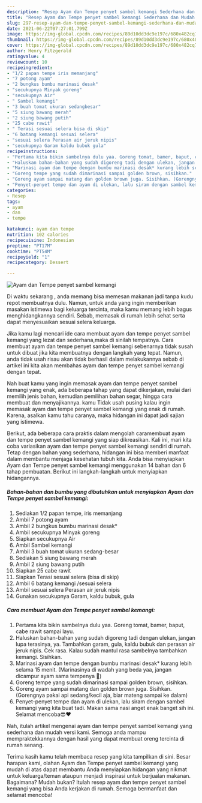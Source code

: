 ```yaml
---
description: "Resep Ayam dan Tempe penyet sambel kemangi Sederhana dan Mudah Dibuat"
title: "Resep Ayam dan Tempe penyet sambel kemangi Sederhana dan Mudah Dibuat"
slug: 297-resep-ayam-dan-tempe-penyet-sambel-kemangi-sederhana-dan-mudah-dibuat
date: 2021-06-22T07:27:01.799Z
image: https://img-global.cpcdn.com/recipes/89d10dd3dc9e197c/680x482cq70/ayam-dan-tempe-penyet-sambel-kemangi-foto-resep-utama.jpg
thumbnail: https://img-global.cpcdn.com/recipes/89d10dd3dc9e197c/680x482cq70/ayam-dan-tempe-penyet-sambel-kemangi-foto-resep-utama.jpg
cover: https://img-global.cpcdn.com/recipes/89d10dd3dc9e197c/680x482cq70/ayam-dan-tempe-penyet-sambel-kemangi-foto-resep-utama.jpg
author: Henry Fitzgerald
ratingvalue: 4
reviewcount: 10
recipeingredient:
- "1/2 papan tempe iris memanjang"
- "7 potong ayam"
- "2 bungkus bumbu marinasi desak"
- "secukupnya Minyak goreng"
- "secukupnya Air"
- " Sambel kemangi"
- "3 buah tomat ukuran sedangbesar"
- "5 siung bawang merah"
- "2 siung bawang putih"
- "25 cabe rawit"
- " Terasi sesuai selera bisa di skip"
- "6 batang kemangi sesuai selera"
- "sesuai selera Perasan air jeruk nipis"
- "secukupnya Garam kaldu bubuk gula"
recipeinstructions:
- "Pertama kita bikin sambelnya dulu yaa. Goreng tomat, bamer, baput, cabe rawit sampai layu."
- "Haluskan bahan-bahan yang sudah digoreng tadi dengan ulekan, jangan lupa terasinya, ya. Tambahkan garam, gula, kaldu bubuk dan perasan air jeruk nipis. Cek rasa. Kalau sudah mantul rasa sambelnya tambahkan kemangi. Sisihkan."
- "Marinasi ayam dan tempe dengan bumbu marinasi desak* kurang lebih selama 15 menit. (Marinasinya di wadah yang beda yaa, jangan dicampur ayam sama tempenya 🙈)"
- "Goreng tempe yang sudah dimarinasi sampai golden brown, sisihkan."
- "Goreng ayam sampai matang dan golden brown juga. Sisihkan. (Gorengnya pakai api sedang/kecil aja, biar mateng sampai ke dalam)"
- "Penyet-penyet tempe dan ayam di ulekan, lalu siram dengan sambel kemangi yang kita buat tadi. Makan sama nasi anget enak banget sih ini. Selamat mencoba😎❤️"
categories:
- Resep
tags:
- ayam
- dan
- tempe

katakunci: ayam dan tempe 
nutrition: 102 calories
recipecuisine: Indonesian
preptime: "PT17M"
cooktime: "PT54M"
recipeyield: "1"
recipecategory: Dessert

---
```



![Ayam dan Tempe penyet sambel kemangi](https://img-global.cpcdn.com/recipes/89d10dd3dc9e197c/680x482cq70/ayam-dan-tempe-penyet-sambel-kemangi-foto-resep-utama.jpg)

Di waktu  sekarang , anda memang bisa memesan makanan jadi tanpa kudu repot membuatnya dulu. Namun, untuk anda yang ingin memberikan masakan istimewa bagi keluarga tercinta, maka kamu memang lebih bagus menghidangkannya sendiri. Sebab, memasak di rumah lebih sehat serta dapat menyesuaikan sesuai selera keluarga.

Jika kamu lagi mencari ide cara membuat ayam dan tempe penyet sambel kemangi yang lezat dan sederhana,maka di sinilah tempatnya. Cara membuat ayam dan tempe penyet sambel kemangi  sebenarnya tidak susah untuk dibuat jika kita membuatnya dengan langkah yang tepat. Namun, anda tidak usah risau akan tidak berhasil dalam melakukannya 
sebab di artikel ini kita akan membahas ayam dan tempe penyet sambel kemangi dengan tepat.  



Nah buat kamu yang ingin memasak ayam dan tempe penyet sambel kemangi yang enak, ada beberapa tahap yang dapat dikerjakan, mulai dari memilih jenis bahan, kemudian pemilihan bahan segar, hingga cara membuat dan menyajikannya. kamu Tidak usah pusing kalau ingin memasak ayam dan tempe penyet sambel kemangi yang enak di rumah. Karena, asalkan kamu  tahu caranya, maka hidangan ini dapat jadi sajian yang istimewa.

Berikut, ada beberapa cara praktis  dalam mengolah caramembuat ayam dan tempe penyet sambel kemangi yang siap dikreasikan. Kali ini, mari kita coba variasikan ayam dan tempe penyet sambel kemangi sendiri di rumah. Tetap dengan bahan yang sederhana, hidangan ini bisa memberi manfaat dalam membantu menjaga kesehatan tubuh kita. Anda bisa menyiapkan Ayam dan Tempe penyet sambel kemangi menggunakan 14 bahan dan 6 tahap pembuatan. Berikut ini langkah-langkah untuk menyiapkan hidangannya.

<!--inarticleads1-->

##### Bahan-bahan dan bumbu yang dibutuhkan untuk menyiapkan Ayam dan Tempe penyet sambel kemangi:

1. Sediakan 1/2 papan tempe, iris memanjang
1. Ambil 7 potong ayam
1. Ambil 2 bungkus bumbu marinasi desak*
1. Ambil secukupnya Minyak goreng
1. Siapkan secukupnya Air
1. Ambil  Sambel kemangi
1. Ambil 3 buah tomat ukuran sedang-besar
1. Sediakan 5 siung bawang merah
1. Ambil 2 siung bawang putih
1. Siapkan 25 cabe rawit
1. Siapkan  Terasi sesuai selera (bisa di skip)
1. Ambil 6 batang kemangi /sesuai selera
1. Ambil sesuai selera Perasan air jeruk nipis
1. Gunakan secukupnya Garam, kaldu bubuk, gula




<!--inarticleads2-->

##### Cara membuat Ayam dan Tempe penyet sambel kemangi:

1. Pertama kita bikin sambelnya dulu yaa. Goreng tomat, bamer, baput, cabe rawit sampai layu.
1. Haluskan bahan-bahan yang sudah digoreng tadi dengan ulekan, jangan lupa terasinya, ya. Tambahkan garam, gula, kaldu bubuk dan perasan air jeruk nipis. Cek rasa. Kalau sudah mantul rasa sambelnya tambahkan kemangi. Sisihkan.
1. Marinasi ayam dan tempe dengan bumbu marinasi desak* kurang lebih selama 15 menit. (Marinasinya di wadah yang beda yaa, jangan dicampur ayam sama tempenya 🙈)
1. Goreng tempe yang sudah dimarinasi sampai golden brown, sisihkan.
1. Goreng ayam sampai matang dan golden brown juga. Sisihkan. (Gorengnya pakai api sedang/kecil aja, biar mateng sampai ke dalam)
1. Penyet-penyet tempe dan ayam di ulekan, lalu siram dengan sambel kemangi yang kita buat tadi. Makan sama nasi anget enak banget sih ini. Selamat mencoba😎❤️




Nah, itulah artikel mengenai  ayam dan tempe penyet sambel kemangi  yang sederhana dan mudah versi kami. Semoga anda mampu mempraktekkannya dengan hasil yang dapat membuat oreng tercinta di rumah senang. 

Terima kasih kamu telah membaca resep yang kita tampilkan di sini. Besar harapan kami, olahan  Ayam dan Tempe penyet sambel kemangi yang mudah di atas dapat membantu Anda menyiapkan hidangan yang nikmat untuk keluarga/teman ataupun menjadi inspirasi untuk berjualan makanan. Bagaimana? Mudah bukan? Itulah resep ayam dan tempe penyet sambel kemangi yang bisa Anda kerjakan di rumah. Semoga bermanfaat dan selamat mencoba!

